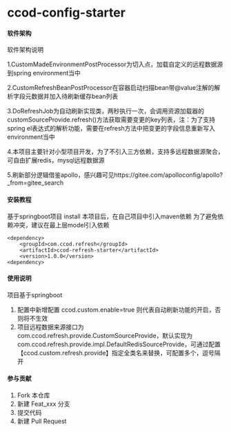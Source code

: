 # ccod-config-starter

#### 软件架构
软件架构说明

1.CustomMadeEnvironmentPostProcessor为切入点，加载自定义的远程数据源到spring environment当中

2.CustomRefreshBeanPostProcessor在容器启动扫描bean带@value注解的解析字段元数据并加入待刷新缓存bean列表


3.DoRefreshJob为自动刷新实现类，两秒执行一次，会调用资源加载器的customSourceProvide.refresh()方法获取需要变更的key列表，注：为了支持spring el表达式的解析功能，需要在refresh方法中把变更的字段信息重新写入environment当中

4.本项目主要针对小型项目开发，为了不引入三方依赖，支持多远程数据源聚合，可自由扩展redis，mysql远程数据源

5.刷新部分逻辑借鉴apollo，感兴趣可见https://gitee.com/apolloconfig/apollo?_from=gitee_search

#### 安装教程

基于springboot项目
install 本项目后，在自己项目中引入maven依赖
为了避免依赖冲突，建议在最上层model引入依赖
```
<dependency>
    <groupId>com.ccod.refresh</groupId>
    <artifactId>ccod-refresh-starter</artifactId>
    <version>1.0.0</version>
<dependency>
```

#### 使用说明

项目基于springboot
1. 配置中新增配置 ccod.custom.enable=true 则代表自动刷新功能的开启，否则将不生效
2. 项目远程数据来源接口为com.ccod.refresh.provide.CustomSourceProvide，默认实现为com.ccod.refresh.provide.impl.DefaultRedisSourceProvide，可通过配置【ccod.custom.refresh.provide】指定全类名来替换，可配置多个，逗号隔开


#### 参与贡献

1.  Fork 本仓库
2.  新建 Feat_xxx 分支
3.  提交代码
4.  新建 Pull Request
